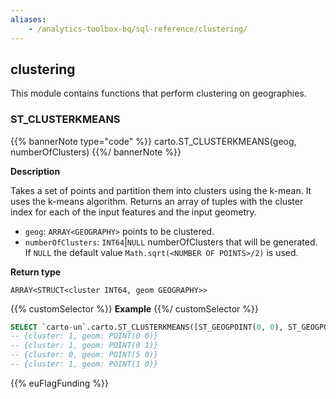 ```yaml
---
aliases:
    - /analytics-toolbox-bq/sql-reference/clustering/
---
```

## clustering

<div class="badges"><div class="advanced"></div></div>

This module contains functions that perform clustering on geographies.

### ST_CLUSTERKMEANS

{{% bannerNote type="code" %}}
carto.ST_CLUSTERKMEANS(geog, numberOfClusters)
{{%/ bannerNote %}}

**Description**

Takes a set of points and partition them into clusters using the k-mean. It uses the k-means algorithm. Returns an array of tuples with the cluster index for each of the input features and the input geometry.

* `geog`: `ARRAY<GEOGRAPHY>` points to be clustered.
* `numberOfClusters`: `INT64`|`NULL` numberOfClusters that will be generated. If `NULL` the default value `Math.sqrt(<NUMBER OF POINTS>/2)` is used.

**Return type**

`ARRAY<STRUCT<cluster INT64, geom GEOGRAPHY>>`

{{% customSelector %}}
**Example**
{{%/ customSelector %}}

```sql
SELECT `carto-un`.carto.ST_CLUSTERKMEANS([ST_GEOGPOINT(0, 0), ST_GEOGPOINT(0, 1), ST_GEOGPOINT(5, 0), ST_GEOGPOINT(1, 0)], 2);
-- {cluster: 1, geom: POINT(0 0)}
-- {cluster: 1, geom: POINT(0 1)}
-- {cluster: 0, geom: POINT(5 0)}
-- {cluster: 1, geom: POINT(1 0)}
```

{{% euFlagFunding %}}
